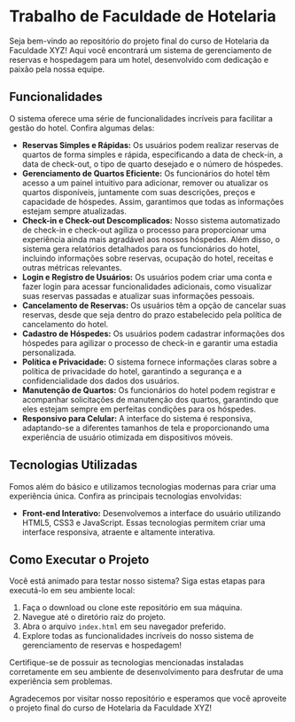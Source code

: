 # Trabalho de Faculdade de Hotelaria

Seja bem-vindo ao repositório do projeto final do curso de Hotelaria da Faculdade XYZ! Aqui você encontrará um sistema de gerenciamento de reservas e hospedagem para um hotel, desenvolvido com dedicação e paixão pela nossa equipe.

## Funcionalidades

O sistema oferece uma série de funcionalidades incríveis para facilitar a gestão do hotel. Confira algumas delas:

- **Reservas Simples e Rápidas:** Os usuários podem realizar reservas de quartos de forma simples e rápida, especificando a data de check-in, a data de check-out, o tipo de quarto desejado e o número de hóspedes.
- **Gerenciamento de Quartos Eficiente:** Os funcionários do hotel têm acesso a um painel intuitivo para adicionar, remover ou atualizar os quartos disponíveis, juntamente com suas descrições, preços e capacidade de hóspedes. Assim, garantimos que todas as informações estejam sempre atualizadas.
- **Check-in e Check-out Descomplicados:** Nosso sistema automatizado de check-in e check-out agiliza o processo para proporcionar uma experiência ainda mais agradável aos nossos hóspedes. Além disso, o sistema gera relatórios detalhados para os funcionários do hotel, incluindo informações sobre reservas, ocupação do hotel, receitas e outras métricas relevantes.
- **Login e Registro de Usuários:** Os usuários podem criar uma conta e fazer login para acessar funcionalidades adicionais, como visualizar suas reservas passadas e atualizar suas informações pessoais.
- **Cancelamento de Reservas:** Os usuários têm a opção de cancelar suas reservas, desde que seja dentro do prazo estabelecido pela política de cancelamento do hotel.
- **Cadastro de Hóspedes:** Os usuários podem cadastrar informações dos hóspedes para agilizar o processo de check-in e garantir uma estadia personalizada.
- **Política e Privacidade:** O sistema fornece informações claras sobre a política de privacidade do hotel, garantindo a segurança e a confidencialidade dos dados dos usuários.
- **Manutenção de Quartos:** Os funcionários do hotel podem registrar e acompanhar solicitações de manutenção dos quartos, garantindo que eles estejam sempre em perfeitas condições para os hóspedes.
- **Responsivo para Celular:** A interface do sistema é responsiva, adaptando-se a diferentes tamanhos de tela e proporcionando uma experiência de usuário otimizada em dispositivos móveis.

## Tecnologias Utilizadas

Fomos além do básico e utilizamos tecnologias modernas para criar uma experiência única. Confira as principais tecnologias envolvidas:

- **Front-end Interativo:** Desenvolvemos a interface do usuário utilizando HTML5, CSS3 e JavaScript. Essas tecnologias permitem criar uma interface responsiva, atraente e altamente interativa.


## Como Executar o Projeto

Você está animado para testar nosso sistema? Siga estas etapas para executá-lo em seu ambiente local:

1. Faça o download ou clone este repositório em sua máquina.
2. Navegue até o diretório raiz do projeto.
3. Abra o arquivo `index.html` em seu navegador preferido.
4. Explore todas as funcionalidades incríveis do nosso sistema de gerenciamento de reservas e hospedagem!

Certifique-se de possuir as tecnologias mencionadas instaladas corretamente em seu ambiente de desenvolvimento para desfrutar de uma experiência sem problemas.

Agradecemos por visitar nosso repositório e esperamos que você aproveite o projeto final do curso de Hotelaria da Faculdade XYZ!
